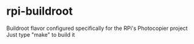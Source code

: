 rpi-buildroot
=============

Buildroot flavor configured specifically for the RPi's Photocopier project
Just type "make" to build it
